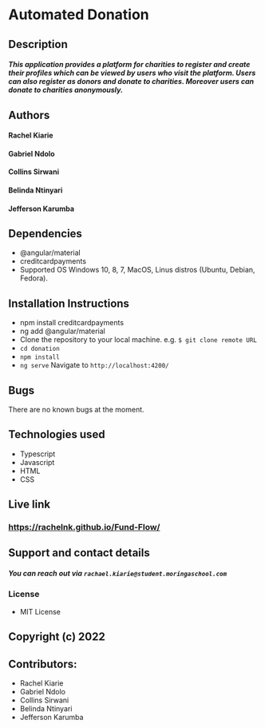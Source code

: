 # Automated Donation

## Description
##### This application provides a platform for charities to register and create their profiles which can be viewed by users who visit the platform. Users can also register as donors and donate to charities. Moreover users can donate to charities anonymously.

## Authors
#### Rachel Kiarie
#### Gabriel Ndolo 
#### Collins Sirwani
#### Belinda Ntinyari
#### Jefferson Karumba

## Dependencies
* @angular/material
* creditcardpayments
* Supported OS Windows 10, 8, 7, MacOS, Linus distros (Ubuntu, Debian, Fedora).

## Installation Instructions
* npm install creditcardpayments
* ng add @angular/material
* Clone the repository to your local machine. e.g. `$ git clone remote URL`
* `cd donation`
* `npm install`
* `ng serve` Navigate to `http://localhost:4200/`

## Bugs
There are no known bugs at the moment.

## Technologies used
* Typescript
* Javascript
* HTML
* CSS

## Live link
### https://rachelnk.github.io/Fund-Flow/

## Support and contact details
##### You can reach out via `rachael.kiarie@student.moringaschool.com`

 ### License
 * MIT License
 ## Copyright (c) 2022
 
 ## Contributors:
 * Rachel Kiarie
 * Gabriel Ndolo 
 * Collins Sirwani
 * Belinda Ntinyari
 * Jefferson Karumba


